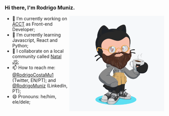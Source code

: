 ### Hi there, I'm Rodrigo Muniz.

<a href="http://rcmuniz1994.github.io/" target="_blank">
  <img align="right" src="https://github.com/rcmuniz1994/rcmuniz1994/blob/master/rod_octocat.png?raw=true" alt="Illustration of Mazuh as an Octocat" width="300" height="300" />
</a>

- 🔭 I’m currently working on [ACCT](https://acct.global/) as Front-end Developer;
- 🌱 I’m currently learning Javascript, React and Python;
- 💬 I collaborate on a local community called [Natal JS](https://github.com/NatalJS);
- 📫 How to reach me: [@RodrigoCostaMu1](https://twitter.com/RodrigoCostaMu1) (Twitter, EN/PT);
and [@RodrigoMuniz](https://www.linkedin.com/in/rodrigo-muniz-109562131/) (LinkedIn, PT);
- 😄 Pronouns: he/him, ele/dele;
